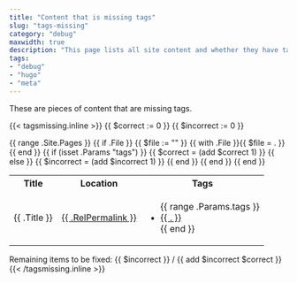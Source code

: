 ```yaml
---
title: "Content that is missing tags"
slug: "tags-missing"
category: "debug"
maxwidth: true
description: "This page lists all site content and whether they have tags defined"
tags:
- "debug"
- "hugo"
- "meta"
---
```


These are pieces of content that are missing tags.

{{< tagsmissing.inline >}}
{{ $correct := 0 }}
{{ $incorrect := 0 }}
<table>
  <tr>
    <th>Title</th>
    <th>Location</th>
    <th>Tags</th>
  </tr>
  {{ range .Site.Pages }}
    {{ if .File }}
      {{ $file := "" }}
      {{ with .File }}{{ $file = . }}{{ end }}
      {{ if (isset .Params "tags") }}
        {{ $correct = (add $correct 1) }}
      {{ else }}
        {{ $incorrect = (add $incorrect 1) }}
      {{ end }}
      <tr style="background-color: {{ if (isset .Params "tags") }}lightgreen{{ else }}lightpink{{ end }}">
        <td>{{ .Title }}</td>
        <td><a href="{{ .RelPermalink }}">{{ .RelPermalink }}</a></td>
        <td>
          <ul>
          {{ range .Params.tags }}
            <li><a href="{{ . }}">{{ . }}</a></li>
          {{ end }}
          </ul>
        </td>
      </tr>
    {{ end }}
  {{ end }}
</table>
Remaining items to be fixed: {{ $incorrect }} / {{ add $incorrect $correct }}
{{< /tagsmissing.inline >}}
